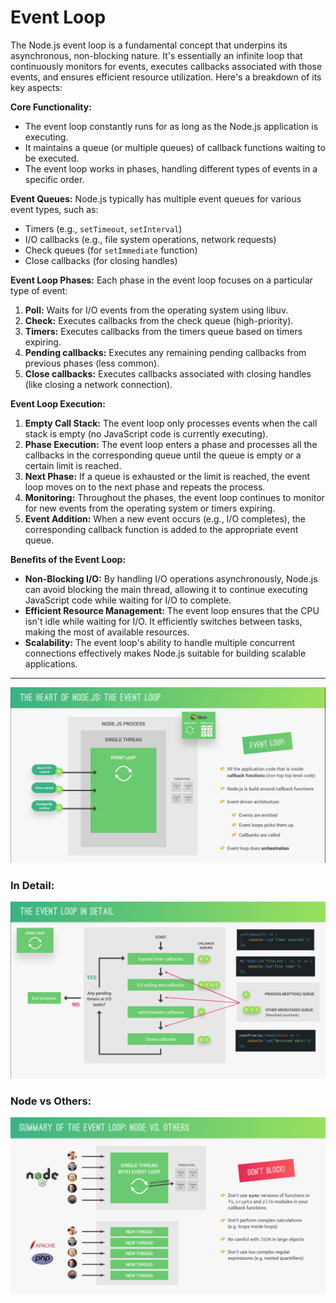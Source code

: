 # Event Loop

The Node.js event loop is a fundamental concept that underpins its asynchronous, non-blocking nature. It's essentially an infinite loop that continuously monitors for events, executes callbacks associated with those events, and ensures efficient resource utilization. Here's a breakdown of its key aspects:

**Core Functionality:**

- The event loop constantly runs for as long as the Node.js application is executing.
- It maintains a queue (or multiple queues) of callback functions waiting to be executed.
- The event loop works in phases, handling different types of events in a specific order.

**Event Queues:** Node.js typically has multiple event queues for various event types, such as:
  - Timers (e.g., `setTimeout`, `setInterval`)
  - I/O callbacks (e.g., file system operations, network requests)
  - Check queues (for `setImmediate` function)
  - Close callbacks (for closing handles)

**Event Loop Phases:** Each phase in the event loop focuses on a particular type of event:
  1. **Poll:** Waits for I/O events from the operating system using libuv.
  2. **Check:** Executes callbacks from the check queue (high-priority).
  3. **Timers:** Executes callbacks from the timers queue based on timers expiring.
  4. **Pending callbacks:** Executes any remaining pending callbacks from previous phases (less common).
  5. **Close callbacks:** Executes callbacks associated with closing handles (like closing a network connection).

**Event Loop Execution:**

1. **Empty Call Stack:** The event loop only processes events when the call stack is empty (no JavaScript code is currently executing).
2. **Phase Execution:** The event loop enters a phase and processes all the callbacks in the corresponding queue until the queue is empty or a certain limit is reached.
3. **Next Phase:** If a queue is exhausted or the limit is reached, the event loop moves on to the next phase and repeats the process.
4. **Monitoring:** Throughout the phases, the event loop continues to monitor for new events from the operating system or timers expiring.
5. **Event Addition:** When a new event occurs (e.g., I/O completes), the corresponding callback function is added to the appropriate event queue.

**Benefits of the Event Loop:**

- **Non-Blocking I/O:** By handling I/O operations asynchronously, Node.js can avoid blocking the main thread, allowing it to continue executing JavaScript code while waiting for I/O to complete.
- **Efficient Resource Management:** The event loop ensures that the CPU isn't idle while waiting for I/O. It efficiently switches between tasks, making the most of available resources.
- **Scalability:** The event loop's ability to handle multiple concurrent connections effectively makes Node.js suitable for building scalable applications.
---
![alt text](image.png)

### In Detail:

![alt text](image-1.png)

### Node vs Others:

![alt text](image-2.png)